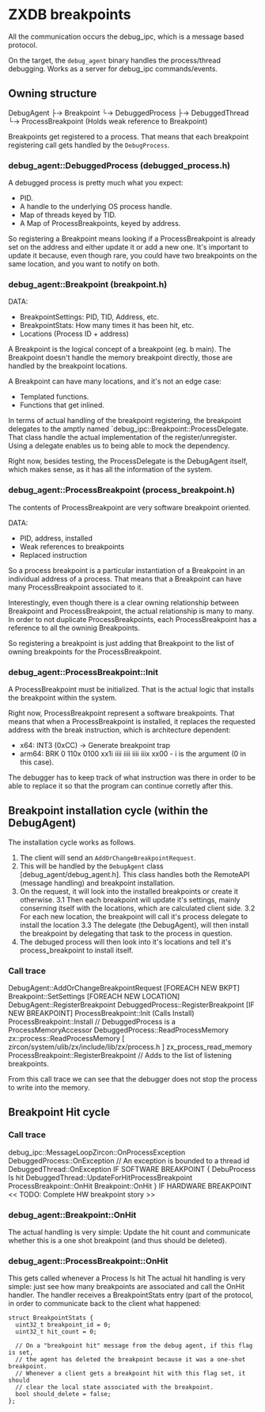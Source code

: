 # ZXDB breakpoints

All the communication occurs the debug_ipc, which is a message based protocol.

On the target, the `debug_agent` binary handles the process/thread debugging.
Works as a server for debug_ipc commands/events.

## Owning structure

DebugAgent
    ├-> Breakpoint
    └-> DebuggedProcess
            ├-> DebuggedThread
            └-> ProcessBreakpoint (Holds weak reference to Breakpoint)

Breakpoints get registered to a process. That means that each breakpoint
registering call gets handled by the `DebugProcess`.

### debug_agent::DebuggedProcess (debugged_process.h)

A debugged process is pretty much what you expect:
- PID.
- A handle to the underlying OS process handle.
- Map of threads keyed by TID.
- A Map of ProcessBreakpoints, keyed by address.

So registering a Breakpoint means looking if a ProcessBreakpoint is already
set on the address and either update it or add a new one.
It's important to update it because, even though rare, you could have two
breakpoints on the same location, and you want to notify on both.

### debug_agent::Breakpoint (breakpoint.h)

DATA:
- BreakpointSettings: PID, TID, Address, etc.
- BreakpointStats: How many times it has been hit, etc.
- Locations (Process ID + address)

A Breakpoint is the logical concept of a breakpoint (eg. b main).
The Breakpoint doesn't handle the memory breakpoint directly, those are handled
by the breakpoint locations.

A Breakpoint can have many locations, and it's not an edge case:
- Templated functions.
- Functions that get inlined.

In terms of actual handling of the breakpoint registering, the breakpoint
delegates to the amptly named `debug_ipc::Breakpoint::ProcessDelegate.
That class handle the actual implementation of the register/unregister.
Using a delegate enables us to being able to mock the dependency.

Right now, besides testing, the ProcessDelegate is the DebugAgent itself,
which makes sense, as it has all the information of the system.

### debug_agent::ProcessBreakpoint (process_breakpoint.h)

The contents of ProcessBreakpoint are very software breakpoint oriented.

DATA:
- PID, address, installed
- Weak references to breakpoints
- Replaced instruction

So a process breakpoint is a particular instantiation of a Breakpoint
in an individual address of a process. That means that a Breakpoint can
have many ProcessBreakpoint associated to it.

Interestingly, even though there is a clear owning relationship between
Breakpoint and ProcessBreakpoint, the actual relationship is many to many.
In order to not duplicate ProcessBreakpoints, each ProcessBreakpoint has a
reference to all the owninig Breakpoints.

So registering a breakpoint is just adding that Breakpoint to the list
of owning breakpoints for the ProcessBreakpoint.

### debug_agent::ProcessBreakpoint::Init

A ProcessBreakpoint must be initialized. That is the actual logic that installs
the breakpoint within the system.

Right now, ProcessBreakpoint represent a software breakpoints. That means that
when a ProcessBreakpoint is installed, it replaces the requested address with
the break instruction, which is architecture dependent:

- x64: INT3 (0xCC) -> Generate breakpoint trap
- arm64: BRK 0
         110x 0100 xx1i iiii iiii iiii iiix xx00 - i is the argument (0 in this case).

The debugger has to keep track of what instruction was there in order to be able
to replace it so that the program can continue corretly after this.

## Breakpoint installation cycle (within the DebugAgent)

The installation cycle works as follows.

1. The client will send an `AddOrChangeBreakpointRequest`.
2. This will be handled by the `DebugAgent` class [debug_agent/debug_agent.h].
   This class handles both the RemoteAPI (message handling) and breakpoint
   installation.
3. On the request, it will look into the installed breakpoints or create it otherwise.
  3.1 Then each breakpoint will update it's settings, mainly conserning itself with
      the locations, which are calculated client side.
  3.2 For each new location, the breakpoint will call it's process delegate to
      install the location
  3.3 The delegate (the DebugAgent), will then install the breakpoint by delegating
      that task to the process in question.
4. The debuged process will then look into it's locations and tell it's process_breakpoint
   to install itself.

### Call trace

DebugAgent::AddOrChangeBreakpointRequest
  [FOREACH NEW BKPT] Breakpoint::SetSettings
    [FOREACH NEW LOCATION] DebugAgent::RegisterBreakpoint
      DebuggedProcess::RegisterBreakpoint
        [IF NEW BREAKPOINT] ProcessBreakpoint::Init (Calls Install)
          ProcessBreakpoint::Install
            // DebuggedProcess is a ProcessMemoryAccessor
            DebuggedProcess::ReadProcessMemory
              zx::process::ReadProcessMemory  [ zircon/system/ulib/zx/include/lib/zx/process.h ]
                zx_process_read_memory
        ProcessBreakpoint::RegisterBreakpoint
          // Adds to the list of listening breakpoints.

From this call trace we can see that the debugger does not stop the process to
write into the memory.

## Breakpoint Hit cycle

### Call trace


debug_ipc::MessageLoopZircon::OnProcessException
  DebuggedProcess::OnException
    // An exception is bounded to a thread id
    DebuggedThread::OnException
    IF SOFTWARE BREAKPOINT {
      DebuProcess Is hit
        DebuggedThread::UpdateForHitProcessBreakpoint
          ProcessBreakpoint::OnHit
            Breakpoint::OnHit
    }
    IF HARDWARE BREAKPOINT
      << TODO: Complete HW breakpoint story >>


### debug_agent::Breakpoint::OnHit

The actual handling is very simple: Update the hit count and communicate
whether this is a one shot breakpoint (and thus should be deleted).

### debug_agent::ProcessBreakpoint::OnHit

This gets called whenever a Process Is hit
The actual hit handling is very simple: just see how many breakpoints are associated
and call the OnHit handler.
The handler receives a BreakpointStats entry (part of the protocol, in order
to communicate back to the client what happened:

```
struct BreakpointStats {
  uint32_t breakpoint_id = 0;
  uint32_t hit_count = 0;

  // On a "breakpoint hit" message from the debug agent, if this flag is set,
  // the agent has deleted the breakpoint because it was a one-shot breakpoint.
  // Whenever a client gets a breakpoint hit with this flag set, it should
  // clear the local state associated with the breakpoint.
  bool should_delete = false;
};
```

